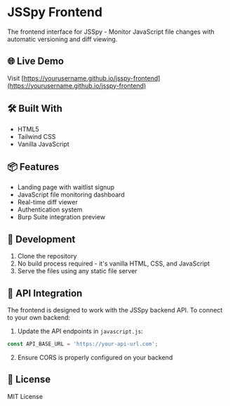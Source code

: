 # JSSpy Frontend

The frontend interface for JSSpy - Monitor JavaScript file changes with automatic versioning and diff viewing.

## 🌐 Live Demo
Visit [https://yourusername.github.io/jsspy-frontend](https://yourusername.github.io/jsspy-frontend)

## 🛠️ Built With
- HTML5
- Tailwind CSS
- Vanilla JavaScript

## 📦 Features
- Landing page with waitlist signup
- JavaScript file monitoring dashboard
- Real-time diff viewer
- Authentication system
- Burp Suite integration preview

## 🚀 Development
1. Clone the repository
2. No build process required - it's vanilla HTML, CSS, and JavaScript
3. Serve the files using any static file server

## 🔗 API Integration
The frontend is designed to work with the JSSpy backend API. To connect to your own backend:

1. Update the API endpoints in `javascript.js`:
```javascript
const API_BASE_URL = 'https://your-api-url.com';
```

2. Ensure CORS is properly configured on your backend

## 📄 License
MIT License 